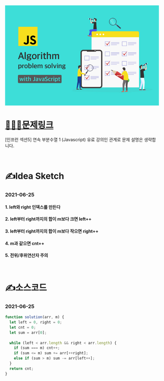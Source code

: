 [![인프런](../인프런표지.jpg)](https://www.inflearn.com/course/%EC%9E%90%EB%B0%94%EC%8A%A4%ED%81%AC%EB%A6%BD%ED%8A%B8-%EC%95%8C%EA%B3%A0%EB%A6%AC%EC%A6%98-%EB%AC%B8%EC%A0%9C%ED%92%80%EC%9D%B4/dashboard)
# [👩🏻‍💻문제링크](https://www.inflearn.com/course/%EC%9E%90%EB%B0%94%EC%8A%A4%ED%81%AC%EB%A6%BD%ED%8A%B8-%EC%95%8C%EA%B3%A0%EB%A6%AC%EC%A6%98-%EB%AC%B8%EC%A0%9C%ED%92%80%EC%9D%B4/dashboard)

[인프런 섹션5] 연속 부분수열 1 (Javascript)
유료 강의인 관계로 문제 설명은 생략합니다.

<br>

# ✍️Idea Sketch

### **2021-06-25**

#### 1. left와 right 인덱스를 만든다
#### 2. left부터 right까지의 합이 m보다 크면 left++
#### 3. left부터 right까지의 합이 m보다 작으면 right++
#### 4. m과 같으면 cnt++
#### 5. 전위/후위연산자 주의

<br>

# ✍️소스코드

### **2021-06-25**

```javascript
function solution(arr, m) {
  let left = 0, right = 0;
  let cnt = 0;
  let sum = arr[0];
  
  while (left < arr.length && right < arr.length) {
    if (sum === m) cnt++;
    if (sum <= m) sum += arr[++right];
    else if (sum > m) sum -= arr[left++];
  }
  return cnt;
}
```
